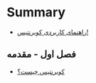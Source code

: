 # Summary

* [راهنمای کاربردی کوبرنتیس!](README.md)

## فصل اول - مقدمه
* [کوبرنتیس چیست؟](intro/what-is-kubernetes.md)
